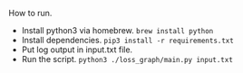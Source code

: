 How to run.

* Install python3 via homebrew.
```brew install python```  
* Install dependencies.
```pip3 install -r requirements.txt```
* Put log output in input.txt file.
* Run the script.
```python3 ./loss_graph/main.py input.txt```

